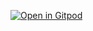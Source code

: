 [![Open in Gitpod](https://gitpod.io/button/open-in-gitpod.svg)](https://gitpod.io/#https://github.com/hrmacbeth/math2001)
